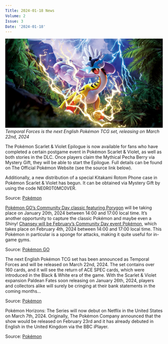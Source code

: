 ```yaml
---
Title: 2024-01-18 News
Volume: 2
Issue: 3
Date: '2024-01-18'
---
```



[![Temporal Forces is the next English Pokémon TCG set, releasing on March 22nd, 2024](/web/images/temporal-forces-is-the-next-english-pokemon-tcg-set-releasing-on-march-22nd-2024.jpeg)](/web/images/temporal-forces-is-the-next-english-pokemon-tcg-set-releasing-on-march-22nd-2024.jpeg)*Temporal Forces is the next English Pokémon TCG set, releasing on March 22nd, 2024*



The Pokémon Scarlet & Violet Epilogue is now available for fans who have completed a certain postgame event in Pokémon Scarlet & Violet, as well as both stories in the DLC. Once players claim the Mythical Pecha Berry via Mystery Gift, they will be able to start the Epilogue. Full details can be found on The Official Pokémon Website (see the source link below).

Additionally, a new distribution of a special Kitakami Rotom Phone case in Pokémon Scarlet & Violet has begun. It can be obtained via Mystery Gift by using the code NE0R0T0MC0VER.

Source: [Pokémon](https://scarletviolet.pokemon.com/en-us/news/epilogue/)

[Pokémon GO’s Community Day classic featuring Porygon](https://pokemongolive.com/post/communityday-classic-porygon?hl=en) will be taking place on January 20th, 2024 between 14:00 and 17:00 local time. It’s another opportunity to capture the classic Pokémon and maybe even a Shiny! [Chansey will be February’s Community Day event Pokémon](https://pokemongolive.com/post/communityday-february-2024-chansey?hl=en), which takes place on February 4th, 2024 between 14:00 and 17:00 local time. This Pokémon in particular is a sponge for attacks, making it quite useful for in-game gyms.

Source: [Pokémon GO](https://pokemongolive.com/news?hl=en)

The next English Pokémon TCG set has been announced as Temporal Forces and will be released on March 22nd, 2024. The set contains over 160 cards, and it will see the return of ACE SPEC cards, which were introduced in the Black & White era of the game. With the Scarlet & Violet expansion Paldean Fates soon releasing on January 26th, 2024, players and collectors alike will surely be cringing at their bank statements in the coming months…

Source: [Pokémon](https://www.pokemon.com/us/pokemon-tcg/scarlet-violet-temporal-forces)

Pokémon Horizons: The Series will now debut on Netflix in the United States on March 7th, 2024. Originally, The Pokémon Company announced that the show would be released on February 23rd and it has already debuted in English in the United Kingdom via the BBC iPlayer.

Source: [Pokémon](https://www.pokemon.com/us/pokemon-news/pokemon-horizons-the-series-launch-date-is-now-march-7)